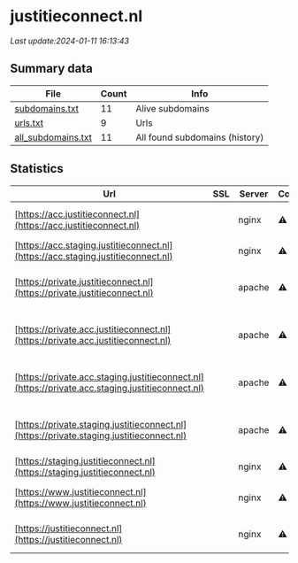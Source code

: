 # justitieconnect.nl
*Last update:2024-01-11 16:13:43*
## Summary data
| File       | Count | Info |
|------------|-------|------|
|[subdomains.txt](/data/justitieconnect/subdomains.txt)|11|Alive subdomains|
|[urls.txt](/data/justitieconnect/urls.txt)|9|Urls|
|[all_subdomains.txt](/data/justitieconnect/all_subdomains.txt)|11|All found subdomains (history)|
## Statistics
| Url | SSL | Server | Cookie | HSTS | CSP | XFO | XXP | RP | Tech |
|------------|-------|------|------|------|------|------|------|------|------|
|[https://acc.justitieconnect.nl](https://acc.justitieconnect.nl)| |nginx|:warning: |:white_check_mark: |:white_check_mark: | |:white_check_mark: |Bootstrap HSTS Nginx|
|[https://acc.staging.justitieconnect.nl](https://acc.staging.justitieconnect.nl)| |nginx|:warning: | |:white_check_mark: | |:white_check_mark: |Bootstrap Nginx|
|[https://private.justitieconnect.nl](https://private.justitieconnect.nl)| |apache|:warning: |:white_check_mark: |:white_check_mark: | |:white_check_mark: |Apache HTTP Server H...|
|[https://private.acc.justitieconnect.nl](https://private.acc.justitieconnect.nl)| |apache|:warning: |:white_check_mark: |:white_check_mark: | |:white_check_mark: |Apache HTTP Server H...|
|[https://private.acc.staging.justitieconnect.nl](https://private.acc.staging.justitieconnect.nl)| |apache|:warning: |:white_check_mark: |:white_check_mark: | |:white_check_mark: |Apache HTTP Server H...|
|[https://private.staging.justitieconnect.nl](https://private.staging.justitieconnect.nl)| |apache|:warning: |:white_check_mark: |:white_check_mark: | |:white_check_mark: |Apache HTTP Server H...|
|[https://staging.justitieconnect.nl](https://staging.justitieconnect.nl)| |nginx|:warning: | |:white_check_mark: | |:white_check_mark: |Bootstrap Nginx|
|[https://www.justitieconnect.nl](https://www.justitieconnect.nl)| |nginx|:warning: |:white_check_mark: |:white_check_mark: | |:white_check_mark: |Bootstrap HSTS Nginx|
|[https://justitieconnect.nl](https://justitieconnect.nl)| |nginx|:warning: |:white_check_mark: |:white_check_mark: | |:white_check_mark: |Bootstrap HSTS Nginx|